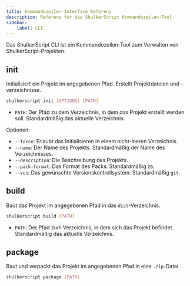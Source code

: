 ```yaml
---
title: Kommandozeilen-Interface Referenz
description: Referenz für das ShulkerScript Kommandozeilen-Tool
sidebar:
    label: CLI
---
```


Das ShulkerScript CLI ist ein Kommandozeilen-Tool zum Verwalten von ShulkerScript-Projekten.


## init
Initialisiert ein Projekt im angegebenen Pfad.
Erstellt Projektdateien und -verzeichnisse.
```bash
shulkerscript init [OPTIONS] [PATH]
```
- `PATH`: Der Pfad zu dem Verzeichnis, in dem das Projekt erstellt werden soll. Standardmäßig das aktuelle Verzeichnis.

Optionen:
- `--force`: Erlaubt das Initialisieren in einem nicht-leeren Verzeichnis.
- `--name`: Der Name des Projekts. Standardmäßig der Name des Verzeichnisses.
- `--description`: Die Beschreibung des Projekts.
- `--pack-format`: Das Format des Packs. Standardmäßig `26`.
- `--vcs`: Das gewünschte Versionskontrollsystem. Standardmäßig `git`.

## build
Baut das Projekt im angegebenen Pfad in das `dist`-Verzeichnis.
```bash
shulkerscript build [PATH]
```
- `PATH`: Der Pfad zum Verzeichnis, in dem sich das Projekt befindet. Standardmäßig das aktuelle Verzeichnis.

## package
Baut und verpackt das Projekt im angegebenen Pfad in eine `.zip`-Datei.
```bash
shulkerscript package [PATH]
```